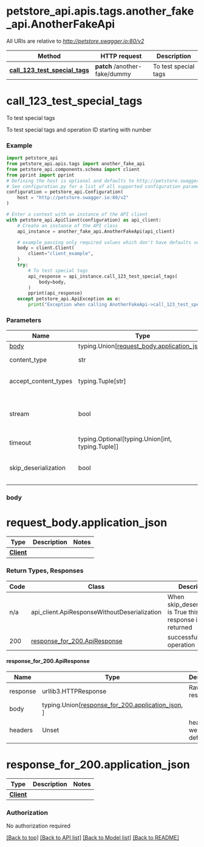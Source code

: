 <a name="__pageTop"></a>
# petstore_api.apis.tags.another_fake_api.AnotherFakeApi

All URIs are relative to *http://petstore.swagger.io:80/v2*

Method | HTTP request | Description
------------- | ------------- | -------------
[**call_123_test_special_tags**](#call_123_test_special_tags) | **patch** /another-fake/dummy | To test special tags

# **call_123_test_special_tags**
<a name="call_123_test_special_tags"></a>

To test special tags

To test special tags and operation ID starting with number

### Example

```python
import petstore_api
from petstore_api.apis.tags import another_fake_api
from petstore_api.components.schema import client
from pprint import pprint
# Defining the host is optional and defaults to http://petstore.swagger.io:80/v2
# See configuration.py for a list of all supported configuration parameters.
configuration = petstore_api.Configuration(
    host = "http://petstore.swagger.io:80/v2"
)

# Enter a context with an instance of the API client
with petstore_api.ApiClient(configuration) as api_client:
    # Create an instance of the API class
    api_instance = another_fake_api.AnotherFakeApi(api_client)

    # example passing only required values which don't have defaults set
    body = client.Client(
        client="client_example",
    )
    try:
        # To test special tags
        api_response = api_instance.call_123_test_special_tags(
            body=body,
        )
        pprint(api_response)
    except petstore_api.ApiException as e:
        print("Exception when calling AnotherFakeApi->call_123_test_special_tags: %s\n" % e)
```
### Parameters

Name | Type | Description  | Notes
------------- | ------------- | ------------- | -------------
[body](#call_123_test_special_tags.request_body) | typing.Union[[request_body.application_json](#call_123_test_special_tags.request_body.application_json)] | required |
content_type | str | optional, default is 'application/json' | Selects the schema and serialization of the request body
accept_content_types | typing.Tuple[str] | default is ('application/json', ) | Tells the server the content type(s) that are accepted by the client
stream | bool | default is False | if True then the response.content will be streamed and loaded from a file like object. When downloading a file, set this to True to force the code to deserialize the content to a FileSchema file
timeout | typing.Optional[typing.Union[int, typing.Tuple]] | default is None | the timeout used by the rest client
skip_deserialization | bool | default is False | when True, headers and body will be unset and an instance of api_client.ApiResponseWithoutDeserialization will be returned

### <a id="call_123_test_special_tags.request_body" >body</a>

# <a id="call_123_test_special_tags.request_body.application_json" >request_body.application_json</a>
Type | Description  | Notes
------------- | ------------- | -------------
[**Client**](../../components/schema/client.Client.md) |  | 


### Return Types, Responses

Code | Class | Description
------------- | ------------- | -------------
n/a | api_client.ApiResponseWithoutDeserialization | When skip_deserialization is True this response is returned
200 | [response_for_200.ApiResponse](#call_123_test_special_tags.response_for_200.ApiResponse) | successful operation

#### <a id="call_123_test_special_tags.response_for_200.ApiResponse" >response_for_200.ApiResponse</a>
Name | Type | Description  | Notes
------------- | ------------- | ------------- | -------------
response | urllib3.HTTPResponse | Raw response |
body | typing.Union[[response_for_200.application_json](#call_123_test_special_tags.response_for_200.application_json), ] |  |
headers | Unset | headers were not defined |

# <a id="call_123_test_special_tags.response_for_200.application_json" >response_for_200.application_json</a>
Type | Description  | Notes
------------- | ------------- | -------------
[**Client**](../../components/schema/client.Client.md) |  | 


### Authorization

No authorization required

[[Back to top]](#__pageTop) [[Back to API list]](../../../README.md#documentation-for-api-endpoints) [[Back to Model list]](../../../README.md#documentation-for-models) [[Back to README]](../../../README.md)

